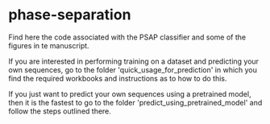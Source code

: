# phase-separation

Find here the code associated with the PSAP classifier and some of the figures in te manuscript.

If you are interested in performing training on a dataset and predicting your own sequences, go to the folder 
'quick_usage_for_prediction' in which you find the required workbooks and instructions as to how to do this. 

If you just want to predict your own sequences using a pretrained model, then it is the fastest to go to the folder
'predict_using_pretrained_model' and follow the steps outlined there. 

